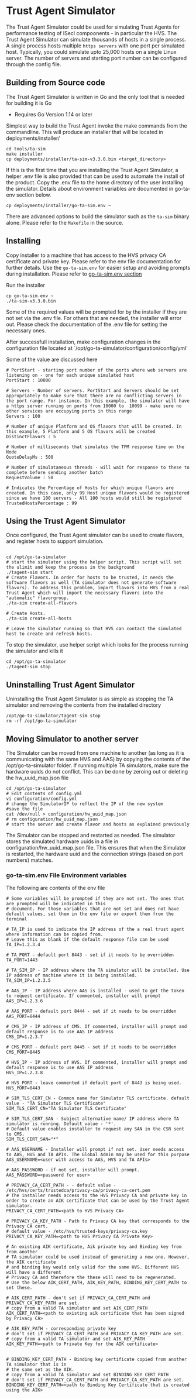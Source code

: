 # Trust Agent Simulator
The Trust Agent Simulator could be used for simulating Trust Agents for performance testing of ISecl compoonents - in particular the HVS. The Trust Agent Simulator can simulate thousands of hosts in a single process. A single process hosts multiple `https servers` with one port per simulated host. Typically, you could simulate upto 25,000 hosts on a single Linux server. The number of servers and starting port number can be configured through the config file. 



## Building from Source code
The Trust Agent Simulator is written in Go and the only tool that is needed for building it is Go

- Requires Go Version 1.14 or later

Simplest way to build the Trust Agent invoke the make commands from the commandline. This will produce an installer that will be located in deployments/installer/

```shell
cd tools/ta-sim
make installer
cp deployments/installer/ta-sim-v3.3.0.bin <target_directory>
```

If this is the first time that you are installing the Trust Agent Simulator, a helper .env file is also provided that can be used to automate the install of the product. Copy the .env file to the home directory of the user installing the simulator. Details about environment variables are documented in go-ta-env section below.

```shell
cp deployments/installer/go-ta-sim.env ~
```

There are advanced options to build the simulator such as the `ta-sim` binary alone. Please refer to the `Makefile` in the source.


## Installing

Copy installer to a machine that has access to the HVS privacy CA certificate and private key. Please refer to the env file documentation for further details. Use the `go-ta-sim.env` for easier setup and avoiding prompts during installation. Please refer to [go-ta-sim.env section](#go-ta-sim.env-File-Environment-variables)

Run the installer

```shell
cp go-ta-sim.env ~
./ta-sim-v3.3.0.bin
```

Some of the required values will be prompted for by the installer if they are not set via the .env file. For others that are needed, the installer will error out. Please check the documentation of the .env file for setting the necessary ones.  

After successfull installation, make configuration changes in the configuration file located at `/opt/go-ta-simulator/configuration/config/yml'

Some of the value are discussed here
``` shell
# PortStart - starting port number of the ports where web servers are listening on - one for each unique simulated host
PortStart : 10000

# Servers - Number of servers. PortStart and Servers should be set appropriately to make sure that there are no conflicting servers in the port range. For instance. In this example, the simulator will have a https server running on ports from 10000 to  10099 - make sure no other services are occupying ports in this range
Servers : 100

# Number of unique Platform and OS flavors that will be created. In this example, 5 Platform and 5 OS flavors will be created
DistinctFlavors : 5

# Number of milliseconds that simulates the TPM response time on the Node
QuoteDelayMs : 500

# Number of simulataneous threads - will wait for response to these to complete before sending another batch
RequestVolume : 50

# Indicates the Percentage of Hosts for which unique flavors are created. In this case, only 99 Host unique flavors would be registered since we have 100 servers - All 100 hosts would still be registered
TrustedHostsPercentage : 99
```

## Using the Trust Agent Simulator

Once configured, the Trust Agent simulator can be used to create flavors, and register hosts to support simulation. 

```shell

cd /opt/go-ta-simulator
# start the simulator using the helper script. This script will set the ulimit and keep the process in the background
./tagent-sim start
# Create Flavors. In order for hosts to be trusted, it needs the software flavors as well (TA simulator does not generate software flavors). To address this problem, import flavors into HVS from a real Trust Agent which will import the necessary flavors into the "automatic" flavorgroup.
./ta-sim create-all-flavors

# Create Hosts.
./ta-sim create-all-hosts

# Leave the simulator running so that HVS can contact the simulated host to create and refresh hosts. 
```

To stop the simulator, use helper script which looks for the process running the simulator and kills it

```shell
cd /opt/go-ta-simulator
./tagent-sim stop
```

## Uninstalling Trust Agent Simulator

Uninstalling the Trust Agent Simulator is as simple as stopping the TA simulator and removing the contents from the installed directory

```shell
/opt/go-ta-simulator/tagent-sim stop
rm -rf /opt/go-ta-simulator
```

## Moving Simulator to another server

The Simulator can be moved from one machine to another (as long as it is communicating with the same HVS and AAS) by copying the contents of the /opt/go-ta-simulator folder. If running multiple TA simulators, make sure the hardware uuids do not conflict. This can be done by zeroing out or deleting the hw_uuid_map.json file
```shell
cd /opt/go-ta-simulator
# Edit contents of config.yml 
vi configuration/config.yml
# change the SimulatorIP to reflect the IP of the new system 
#save the file
cat /dev/null > configuration/hw_uuid_map.json
# rm configuration/hw_uuid_map.json
# start the server and create flavor and hosts as explained previously
```

The Simulator can be stopped and restarted as needed. The simulator stores the simulated hardware uuids in a file in configuration/hw_uuid_map.json file. This ensures that when the Simulator is restarted, the hardware uuid and the connection strings (based on port numbers) matches. 

### go-ta-sim.env File Environment variables
The following are contents of the env file 
```shell
# Some variables will be prompted if they are not set. The ones that are prompted will be indicated in this
# document. For those variables that are not set and does not have default values, set them in the env file or export them from the terminal

# TA_IP is used to indicate the IP address of the a real trust agent where information can be copied from.
# Leave this as blank if the default response file can be used
TA_IP=1.2.3.4

# TA_PORT - default port 8443 - set if it needs to be overridden
TA_PORT=1443

# TA_SIM_IP - IP address where the TA simulator will be installed. Use IP address of machine where it is being installed. 
TA_SIM_IP=1.2.3.5

# AAS_IP - IP address where AAS is installed - used to get the token to request certificate. If commented, installer will prompt
AAS_IP=1.2.3.6

# AAS_PORT - default port 8444 - set if it needs to be overridden
AAS_PORT=8444

# CMS_IP - IP address of CMS. If commented, installer will prompt and default response is to use AAS IP address
CMS_IP=1.2.3.7

# CMS_PORT - default port 8445 - set if it needs to be overridden
CMS_PORT=8445

# HVS_IP - IP address of HVS. If commented, installer will prompt and default response is to use AAS IP address
HVS_IP=1.2.3.8

# HVS_PORT - leave commented if default port of 8443 is being used.
HVS_PORT=8443

# SIM_TLS_CERT_CN - Common name for Simulator TLS certificate. default value - "TA Simulator TLS Certificate"
SIM_TLS_CERT_CN="TA Simulator TLS Certificate"

# SIM_TLS_CERT_SAN - Subject alternative name/ IP address where TA simulator is running. Default value - '*'.
# Default value enables installer to request any SAN in the CSR sent to CMS. 
SIM_TLS_CERT_SAN="*"

# AAS_USERNAME - Installer will prompt if not set. User needs access to AAS, HVS and TA APIs. The Global Admin may be used for this purpose
AAS_USERNAME=<user with access to AAS, HVS and TA APIs>

# AAS_PASSWORD - if not set, installer will prompt.
AAS_PASSWORD=<password for user>

# PRIVACY_CA_CERT_PATH - - default value - /etc/hvs/certs/trustedca/privacy-ca/privacy-ca-cert.pem 
# The installer needs access to the HVS Privacy CA and private key in order to create an AIK certificate that can be used by the Trust Agent simulator. 
PRIVACY_CA_CERT_PATH=<path to HVS Privacy CA>

# PRIVACY_CA_KEY_PATH - Path to Privacy CA key that corresponds to the Privacy CA cert.
# default value - /etc/hvs/trusted-keys/privacy-ca.key
PRIVACY_CA_KEY_PATH=<path to HVS Privacy CA Private Key>

# An existing AIK certificate, Aik private key and Binding key from from another 
# TA simulator could be used instead of generating a new one. However, the AIK certificate
# and binding key would only valid for the same HVS. Different HVS will have a different
# Privacy CA and therefore the these will need to be regenerated.
# Use the below AIK_CERT_PATH, AIK_KEY_PATH, BINDING_KEY_CERT_PATH to set these.

# AIK_CERT_PATH - don't set if PRIVACY_CA_CERT_PATH and PRIVACY_CA_KEY_PATH are set.
# copy from a valid TA simulator and set AIK_CERT_PATH
AIK_CERT_PATH=<path to existing aik certificate that has been signed by Privacy CA>

# AIK_KEY_PATH - corresponding private key
# don't set if PRIVACY_CA_CERT_PATH and PRIVACY_CA_KEY_PATH are set. 
# copy from a valid TA simulator and set AIK_KEY_PATH
AIK_KEY_PATH=<path to Private Key for the AIK certificate>


# BINDING_KEY_CERT_PATH - Binding key certificate copied from another TA simulator that is in
# the same set as the AIK. 
# copy from a valid TA simulator and set BINDING_KEY_CERT_PATH
# don't set if PRIVACY_CA_CERT_PATH and PRIVACY_CA_KEY_PATH are set. 
BINDING_KEY_CERT_PATH=<path to Binding Key Certificate that is created using the AIK>

```
